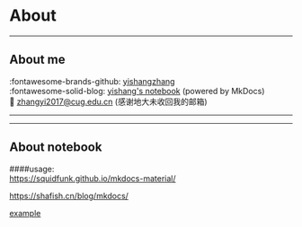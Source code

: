 # About

***
## About me
:fontawesome-brands-github: [yishangzhang](https://github.com/yishangzhang)  
:fontawesome-solid-blog: [yishang's notebook](https://yishangzhang.github.io/blog/)   (powered by MkDocs)  
:email: [zhangyi2017@cug.edu.cn](mailto:zhangyi2017@cug.edu.cn) (感谢地大未收回我的邮箱)  

***
***
## About notebook 

####usage:  
https://squidfunk.github.io/mkdocs-material/  

https://shafish.cn/blog/mkdocs/ 

[example](example.md)
